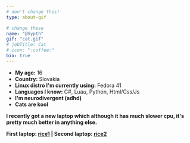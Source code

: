 ```yaml
---
# don't change this!
type: about-gif

# change these
name: "@Sypth"
gif: "cat.gif"
# jobTitle: Cat
# icon: ":coffee:"
bio: true
---
```


- **My age:** 16
- **Country:** Slovakia
- **Linux distro I'm currently using:** Fedora 41
- **Languages I know:** C#, Lua*u*, Python, Html/Css/Js
- **I'm neurodivergent (adhd)**
- **Cats are kool**

**I recently got a new laptop which although it has much slower cpu, it's pretty much better in anything else.**

**First laptop: [rice1](/rice-video) | Second laptop: [rice2](/rice-video-win7)**